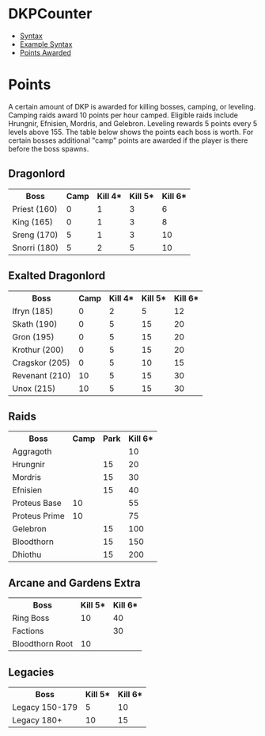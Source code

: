 # DKPCounter
* <a href="syntax.md">Syntax</a>
* <a href="examples.md">Example Syntax</a>
* <a href="points.md">Points Awarded</a>
# Points

A certain amount of DKP is awarded for killing bosses, camping, or leveling. Camping raids award 10 points per hour camped. Eligible raids include Hrungnir, Efnisien, Mordris, and Gelebron. Leveling rewards 5 points every 5 levels above 155. The table below shows the points each boss is worth. For certain bosses additional "camp" points are awarded if the player is there before the boss spawns.
  
## Dragonlord
<table>
  <tr>
    <th>Boss</th>
    <th>Camp</th>
    <th>Kill 4*</th>
    <th>Kill 5*</th>
    <th>Kill 6*</th>
  </tr>
  <tr>
    <td>Priest (160)</td>
    <td>0</td>
    <td>1</td>
    <td>3</td>
    <td>6</td>
  </tr>
  <tr>
    <td>King (165)</td>
    <td>0</td>
    <td>1</td>
    <td>3</td>
    <td>8</td>
  </tr>
  <tr>
    <td>Sreng (170)</td>
    <td>5</td>
    <td>1</td>
    <td>3</td>
    <td>10</td>
  </tr>
  <tr>
    <td>Snorri (180)</td>
    <td>5</td>
    <td>2</td>
    <td>5</td>
    <td>10</td>
  </tr>
</table>

## Exalted Dragonlord
<table>
  <tr>
    <th>Boss</th>
    <th>Camp</th>
    <th>Kill 4*</th>
    <th>Kill 5*</th>
    <th>Kill 6*</th>

  </tr>
  <tr>
    <td>Ifryn (185)</td>
    <td>0</td>
    <td>2</td>
    <td>5</td>
    <td>12</td>
  </tr>
  <tr>
    <td>Skath (190)</td>
    <td>0</td>
    <td>5</td>
    <td>15</td>
    <td>20</td>
  </tr>
  <tr>
    <td>Gron (195)</td>
    <td>0</td>
    <td>5</td>
    <td>15</td>
    <td>20</td>
  </tr>
  <tr>
    <td>Krothur (200)</td>
    <td>0</td>
    <td>5</td>
    <td>15</td>
    <td>20</td>
  </tr>
  <tr>
    <td>Cragskor (205)</td>
    <td>0</td>
    <td>5</td>
    <td>10</td>
    <td>15</td>
  </tr>
  <tr>
    <td>Revenant (210)</td>
    <td>10</td>
    <td>5</td>
    <td>15</td>
    <td>30</td>
  </tr>
  <tr>
    <td>Unox (215)</td>
    <td>10</td>
    <td>5</td>
    <td>15</td>
    <td>30</td>
  </tr>
</table>

## Raids
<table>
  <tr>
    <th>Boss</th>
    <th>Camp</th>
    <th>Park</th>
    <th>Kill 6*</th>
  </tr>
  <tr>
    <td>Aggragoth</td>
    <td></td>
    <td></td>
    <td>10</td>
  </tr>
  <tr>
    <td>Hrungnir</td>
    <td></td>
    <td>15</td>
    <td>20</td>
  </tr>
  <tr>
    <td>Mordris</td>
    <td></td>
    <td>15</td>
    <td>30</td>
  </tr>
  <tr>
    <td>Efnisien</td>
    <td></td>
    <td>15</td>    
    <td>40</td>
  </tr>
  <tr>
    <td>Proteus Base</td>
    <td>10</td>
    <td></td>
    <td>55</td>
  </tr>
  <tr>
    <td>Proteus Prime</td>
    <td>10</td>
    <td></td>     
    <td>75</td>
  </tr>
  <tr>
    <td>Gelebron</td>
    <td></td>
    <td>15</td> 
    <td>100</td>
  </tr>
  <tr>
    <td>Bloodthorn</td>
    <td></td>
    <td>15</td> 
    <td>150</td>
  </tr>
  <tr>
    <td>Dhiothu</td>
    <td></td>
    <td>15</td> 
    <td>200</td>
  </tr>
</table>

## Arcane and Gardens Extra
<table>
  <tr>
    <th>Boss</th>
    <th>Kill 5*</th>
    <th>Kill 6*</th>
  </tr>
  <tr>
    <td>Ring Boss</td>
    <td>10</td>
    <td>40</td>
  </tr>
  <tr>
    <td>Factions</td>
    <td></td>
    <td>30</td>
  </tr>
  <tr>
    <td>Bloodthorn Root</td>
    <td>10</td>
    <td></td>
  </tr>
</table>

## Legacies
<table>
  <tr>
    <th>Boss</th>
    <th>Kill 5*</th>
    <th>Kill 6*</th>
  </tr>
  <tr>
    <td>Legacy 150-179</td>
    <td>5</td>
    <td>10</td>
  </tr>
  <tr>
    <td>Legacy 180+</td>
    <td>10</td>
    <td>15</td>
  </tr>
</table>
